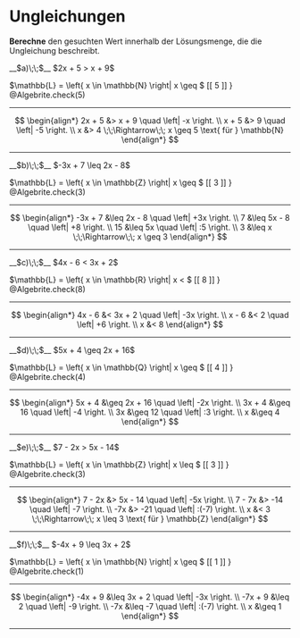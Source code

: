 <!--
version:  0.0.1

language: de

@style
input {
    text-align: center;
}

.flex-container {
    display: flex;
    flex-wrap: wrap;
    align-items: stretch;
    gap: 20px;
}

.flex-child {
    flex: 1;
    min-width: 350px;
    margin-right: 20px;
}

@media (max-width: 400px) {
    .flex-child {
        flex: 100%;
        margin-right: 0;
    }
}
@end

formula: \carry   \textcolor{red}{\scriptsize #1}
formula: \digit   \rlap{\carry{#1}}\phantom{#2}#2
formula: \permil  \text{‰}


import: https://raw.githubusercontent.com/LiaTemplates/Tikz-Jax/main/README.md

script: https://cdn.jsdelivr.net/gh/LiaTemplates/Tikz-Jax@main/dist/index.js

import: https://raw.githubusercontent.com/liaTemplates/algebrite/master/README.md

import: https://raw.githubusercontent.com/LiaTemplates/GGBScript/refs/heads/main/README.md




tags: Bruchrechnung, Mengen, negative Zahlen, mittel, normal, Berechnen

comment: Die Lösungsmenge braucht noch einen Wert, findest du diesen? Achte auf die Mengen und Vorzeichen.

author: Martin Lommatzsch

-->




# Ungleichungen




**Berechne** den gesuchten Wert innerhalb der Lösungsmenge, die die Ungleichung beschreibt.




<section class="flex-container">
<div class="flex-child">
__$a)\;\;$__ $2x + 5 > x + 9$ 

<!-- data-solution-button="5"-->
$\mathbb{L} = \left\{ x \in \mathbb{N} \right| x \geq $   [[  5  ]]   $\left.   \right\}$
@Algebrite.check(5)
******************
$$
\begin{align*}
2x + 5 &> x + 9 \quad \left| -x \right. \\
x + 5 &> 9 \quad \left| -5 \right. \\
x &> 4 \;\;\Rightarrow\;\; x \geq 5 \text{ für } \mathbb{N}
\end{align*}
$$
******************
</div>

<div class="flex-child">
__$b)\;\;$__ $-3x + 7 \leq 2x - 8$ 

<!-- data-solution-button="5"-->
$\mathbb{L} = \left\{ x \in \mathbb{Z} \right| x \geq $   [[  3  ]]   $\left.   \right\}$
@Algebrite.check(3)
******************
$$
\begin{align*}
-3x + 7 &\leq 2x - 8 \quad \left| +3x \right. \\
7 &\leq 5x - 8 \quad \left| +8 \right. \\
15 &\leq 5x \quad \left| :5 \right. \\
3 &\leq x \;\;\Rightarrow\;\; x \geq 3
\end{align*}
$$
******************
</div>

<div class="flex-child">
__$c)\;\;$__ $4x - 6 < 3x + 2$ 

<!-- data-solution-button="5"-->
$\mathbb{L} = \left\{ x \in \mathbb{R} \right| x < $   [[  8  ]]   $\left.   \right\}$
@Algebrite.check(8)
******************
$$
\begin{align*}
4x - 6 &< 3x + 2 \quad \left| -3x \right. \\
x - 6 &< 2 \quad \left| +6 \right. \\
x &< 8
\end{align*}
$$
******************
</div>

<div class="flex-child">
__$d)\;\;$__ $5x + 4 \geq 2x + 16$ 

<!-- data-solution-button="5"-->
$\mathbb{L} = \left\{ x \in \mathbb{Q} \right| x \geq $   [[  4  ]]   $\left.   \right\}$
@Algebrite.check(4)
******************
$$
\begin{align*}
5x + 4 &\geq 2x + 16 \quad \left| -2x \right. \\
3x + 4 &\geq 16 \quad \left| -4 \right. \\
3x &\geq 12 \quad \left| :3 \right. \\
x &\geq 4
\end{align*}
$$
******************
</div>

<div class="flex-child">
__$e)\;\;$__ $7 - 2x > 5x - 14$ 

<!-- data-solution-button="5"-->
$\mathbb{L} = \left\{ x \in \mathbb{Z} \right| x \leq $   [[  3  ]]   $\left.   \right\}$
@Algebrite.check(3)
******************
$$
\begin{align*}
7 - 2x &> 5x - 14 \quad \left| -5x \right. \\
7 - 7x &> -14 \quad \left| -7 \right. \\
-7x &> -21 \quad \left| :(-7) \right. \\
x &< 3 \;\;\Rightarrow\;\; x \leq 3 \text{ für } \mathbb{Z}
\end{align*}
$$
******************
</div>

<div class="flex-child">
__$f)\;\;$__ $-4x + 9 \leq 3x + 2$ 

<!-- data-solution-button="5"-->
$\mathbb{L} = \left\{ x \in \mathbb{N} \right| x \geq $   [[  1  ]]   $\left.   \right\}$
@Algebrite.check(1)
******************
$$
\begin{align*}
-4x + 9 &\leq 3x + 2 \quad \left| -3x \right. \\
-7x + 9 &\leq 2 \quad \left| -9 \right. \\
-7x &\leq -7 \quad \left| :(-7) \right. \\
x &\geq 1
\end{align*}
$$
******************
</div>
</section>










